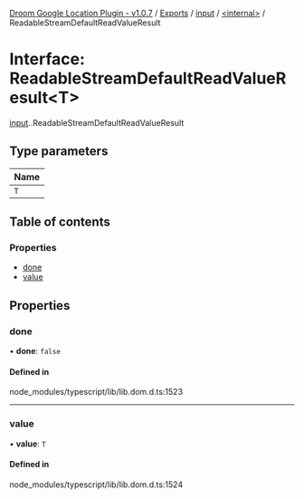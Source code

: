 [Droom Google Location Plugin - v1.0.7](../README.md) / [Exports](../modules.md) / [input](../modules/input.md) / [<internal\>](../modules/input._internal_.md) / ReadableStreamDefaultReadValueResult

# Interface: ReadableStreamDefaultReadValueResult<T\>

[input](../modules/input.md).[<internal>](../modules/input._internal_.md).ReadableStreamDefaultReadValueResult

## Type parameters

| Name |
| :------ |
| `T` |

## Table of contents

### Properties

- [done](input._internal_.ReadableStreamDefaultReadValueResult.md#done)
- [value](input._internal_.ReadableStreamDefaultReadValueResult.md#value)

## Properties

### done

• **done**: ``false``

#### Defined in

node_modules/typescript/lib/lib.dom.d.ts:1523

___

### value

• **value**: `T`

#### Defined in

node_modules/typescript/lib/lib.dom.d.ts:1524
